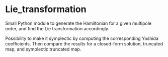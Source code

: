 # Lie_transformation

Small Python module to generate the Hamiltonian for a given multipole order, and find the Lie transformation accordingly. 

Possibility to make it symplectic by computing the corresponding Yoshida coefficients. Then compare the results for a closed-form solution, truncated map, and symplectic truncated map.
